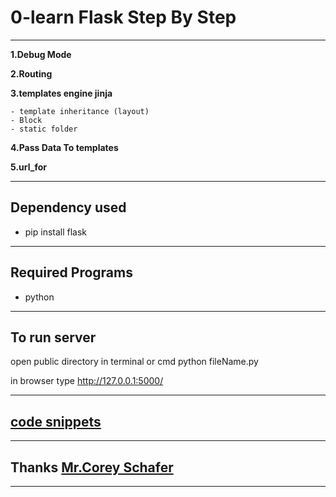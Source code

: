 # 0-learn Flask Step By Step

---

**1.Debug Mode**

**2.Routing**

**3.templates engine jinja**

    - template inheritance (layout)
    - Block
    - static folder

**4.Pass Data To templates**

**5.url_for**

---

## Dependency used

- pip install flask

---

## Required Programs

- python

---

## To run server

open public directory in terminal or cmd
python fileName.py

in browser type
http://127.0.0.1:5000/

---

## [code snippets ](https://github.com/CoreyMSchafer/code_snippets/tree/master/Python/Flask_Blog/snippets)

---

## Thanks [Mr.Corey Schafer](https://www.patreon.com/coreyms)

---

